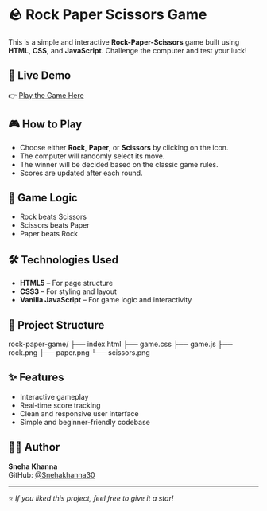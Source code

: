 
# 🪨 Rock Paper Scissors Game

This is a simple and interactive **Rock-Paper-Scissors** game built using **HTML**, **CSS**, and **JavaScript**. Challenge the computer and test your luck!

## 🔗 Live Demo

👉 [Play the Game Here](https://snehakhanna30.github.io/rock-paper-game/)

## 🎮 How to Play

- Choose either **Rock**, **Paper**, or **Scissors** by clicking on the icon.
- The computer will randomly select its move.
- The winner will be decided based on the classic game rules.
- Scores are updated after each round.

## 🧠 Game Logic

- Rock beats Scissors  
- Scissors beats Paper  
- Paper beats Rock

## 🛠️ Technologies Used

- **HTML5** – For page structure  
- **CSS3** – For styling and layout  
- **Vanilla JavaScript** – For game logic and interactivity

## 📁 Project Structure
rock-paper-game/
├── index.html
├── game.css
├── game.js
├── rock.png
├── paper.png
└── scissors.png

## ✨ Features

- Interactive gameplay
- Real-time score tracking
- Clean and responsive user interface
- Simple and beginner-friendly codebase

## 🙋‍♀️ Author

**Sneha Khanna**  
GitHub: [@Snehakhanna30](https://github.com/Snehakhanna30)

---

⭐ *If you liked this project, feel free to give it a star!*

